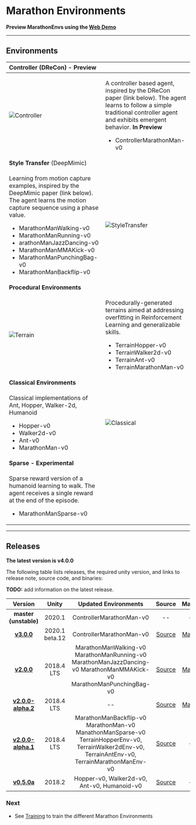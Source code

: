 # Marathon Environments

**Preview MarathonEnvs using the [Web Demo](http://marathonenvs.joebooth.com)**



---
## Environments

| **Controller (DReCon)** - Preview |  |
|:----------|:----------|
| ![Controller](images/Controller.gif) | <p>A controller based agent, inspired by the DReCon paper (link below). The agent learns to follow a simple traditional controller agent and exhibits emergent behavior. **In Preview** </p> <p><ul><li>ControllerMarathonMan-v0</li></ul></p> |
| **Style Transfer** (DeepMimic) |  |
| <p>Learning from motion capture examples, inspired by the DeepMimic paper (link below). The agent learns the motion capture sequence using a phase value. <p><ul><li>MarathonManWalking-v0</li><li>MarathonManRunning-v0</li><li>arathonManJazzDancing-v0</li><li>MarathonManMMAKick-v0</li><li>MarathonManPunchingBag-v0</li><li>MarathonManBackflip-v0</li></ul></p> | ![StyleTransfer](images/StyleTransfer.gif) |
| **Procedural Environments** |  |
| ![Terrain](images/Terrain.gif) | <p>Procedurally-generated terrains aimed at addressing overfitting in Reinforcement Learning and generalizable skills.</p><p><ul><li>TerrainHopper-v0</li><li>TerrainWalker2d-v0</li><li>TerrainAnt-v0</li><li>TerrainMarathonMan-v0</li></p> |
| **Classical Environments** |  |
| <p>Classical implementations of Ant, Hopper, Walker-2d, Humanoid</p><p><ul><li>Hopper-v0</li><li>Walker2d-v0</li><li>Ant-v0</li><li>MarathonMan-v0</li></ul></p> | ![Classical](images/Classical.gif) |
| **Sparse - Experimental** |  |
| <p>Sparse reward version of a humanoid learning to walk. The agent receives a single reward at the end of the episode.</p><p><ul><li>MarathonManSparse-v0</li></ul></p> | |



---
## Releases

**The latest version is v4.0.0** 

The following table lists releases, the required unity version, and links to release note, source code, and binaries:

**TODO:** add information on the latest release.



 **Version** | **Unity** | **Updated Environments** | **Source** | **MacOS** | **Windows** | **Linux** | **Web** | **Paper** |
|:-------:|:------------:|:-------------------:|:-------:|:--------:|:---------:|:---------:|:---------:|:---------:|
| **master (unstable)** | 2020.1 | ControllerMarathonMan-v0 | -- | -- | -- | -- | -- | -- | -- |
| [**v3.0.0**](https://github.com/Unity-Technologies/marathon-envs/releases/tag/v3.0.0) | 2020.1 beta.12 | ControllerMarathonMan-v0 | [Source](https://github.com/Unity-Technologies/marathon-envs/tree/v3.0.0) | [MacOS](https://github.com/Unity-Technologies/marathon-envs/releases/download/v3.0.0/MarathonEnvsMacOS.zip) | -- | [Linux](https://github.com/Unity-Technologies/marathon-envs/releases/download/v3.0.0/MarathonEnvsLinux.zip) | [Web](http://marathonenvs.joebooth.com) | [arXiv](https://arxiv.org/abs/2006.07508) | 
| [**v2.0.0**](https://github.com/Unity-Technologies/marathon-envs/releases/tag/v2.0.0) | 2018.4 LTS | MarathonManWalking-v0 MarathonManRunning-v0 MarathonManJazzDancing-v0 MarathonManMMAKick-v0 MarathonManPunchingBag-v0  | [Source](https://github.com/Unity-Technologies/marathon-envs/tree/v2.0.0) | [MacOS](https://github.com/Unity-Technologies/marathon-envs/releases/download/v2.0.0/MarathonEnvsMacOS.zip) | -- | [Linux](https://github.com/Unity-Technologies/marathon-envs/releases/download/v2.0.0/MarathonEnvsLinux.zip) | -- | -- |
| [**v2.0.0-alpha.2**](https://github.com/Unity-Technologies/marathon-envs/releases/tag/v2.0.0-alpha.2) | 2018.4 LTS | -- | [Source](https://github.com/Unity-Technologies/marathon-envs/tree/v2.0.0-alpha.2) | [MacOS](https://github.com/Unity-Technologies/marathon-envs/releases/download/v2.0.0-alpha.2/MarathonEnvsMacOS.zip) | [Windows](https://github.com/Unity-Technologies/marathon-envs/releases/download/v2.0.0-alpha.2/MarathonEnvsWindows.zip) | [Linux](https://github.com/Unity-Technologies/marathon-envs/releases/download/v2.0.0-alpha.2/MarathonEnvsLinux.zip) | -- | [AAAI 2019](https://arxiv.org/abs/1902.09097) |
| [**v2.0.0-alpha.1**](https://github.com/Unity-Technologies/marathon-envs/releases/tag/v2.0.0-alpha.1) | 2018.4 LTS | MarathonManBackflip-v0 MarathonMan-v0 ManathonManSparse-v0 TerrainHopperEnv-v0, TerrainWalker2dEnv-v0, TerrainAntEnv-v0, TerrainMarathonManEnv-v0 | [Source](https://github.com/Unity-Technologies/marathon-envs/tree/v2.0.0-alpha.1) | -- | -- | -- | -- | -- |
| [**v0.5.0a**](https://github.com/Unity-Technologies/marathon-envs/releases/tag/0.5.0a) | 2018.2 | Hopper-v0, Walker2d-v0, Ant-v0, Humanoid-v0 | [Source](https://github.com/Unity-Technologies/marathon-envs/tree/0.5.0a) | -- | -- | -- | -- | [Blog](https://towardsdatascience.com/gettingstartedwithmarathonenvs-v0-5-0a-c1054a0b540c) |



### Next

* See [Training](marathon-environments-training.md) to train the different Marathon Environments


